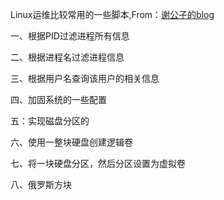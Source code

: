 Linux运维比较常用的一些脚本,From：[谢公子的blog](https://blog.csdn.net/qq_36119192/article/details/83039448)  

一、根据PID过滤进程所有信息

二、根据进程名过滤进程信息

三、根据用户名查询该用户的相关信息

四、加固系统的一些配置

五：实现磁盘分区的

六、使用一整块硬盘创建逻辑卷

七、将一块硬盘分区，然后分区设置为虚拟卷

八、俄罗斯方块
